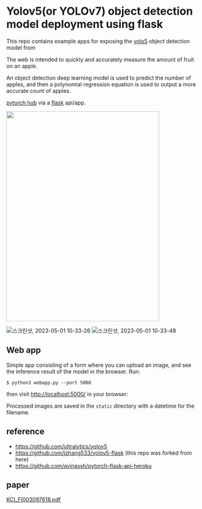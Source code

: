 # Yolov5(or YOLOv7) object detection model deployment using flask
This repo contains example apps for exposing the [yolo5](https://github.com/ultralytics/yolov5) object detection model from 

The web is intended to quickly and accurately measure the amount of fruit on an apple.

An object detection deep learning model is used to predict the number of apples, and then a polynomial regression equation is used to output a more accurate count of apples.

[pytorch hub](https://pytorch.org/hub/ultralytics_yolov5/) via a [flask](https://flask.palletsprojects.com/en/1.1.x/) api/app.


<img src="https://github.com/user-attachments/assets/d386be9e-2c1e-4b3a-9778-38d084d65f60" width="400" height="550" />


![스크린샷, 2023-05-01 10-33-26](https://user-images.githubusercontent.com/51011169/235388468-77ba4fc3-02b4-414a-ba6c-e5452b33a2c5.png)
![스크린샷, 2023-05-01 10-33-48](https://user-images.githubusercontent.com/51011169/235388476-5b8d9da2-4afd-4d82-9111-8ef3c823091f.png)



## Web app
Simple app consisting of a form where you can upload an image, and see the inference result of the model in the browser. Run:

`$ python3 webapp.py --port 5000`

then visit [http://localhost:5000/](http://localhost:5000/) in your browser:


Processed images are saved in the `static` directory with a datetime for the filename.


## reference
- https://github.com/ultralytics/yolov5
- https://github.com/jzhang533/yolov5-flask (this repo was forked from here)
- https://github.com/avinassh/pytorch-flask-api-heroku

## paper
[KCI_FI003097618.pdf](https://github.com/user-attachments/files/18003027/KCI_FI003097618.pdf)

